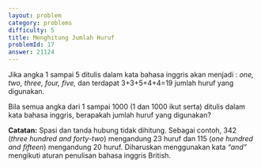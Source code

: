 ```yaml
---
layout: problem
category: problems
difficulty: 5
title: Menghitung Jumlah Huruf
problemId: 17
answer: 21124
---
```

<p>Jika angka 1 sampai 5 ditulis dalam kata bahasa inggris akan menjadi : <i>one, two, three, four, five,</i> dan terdapat 3+3+5+4+4=19 jumlah huruf yang digunakan.</p>
<p>Bila semua angka dari 1 sampai 1000 (1 dan 1000 ikut serta) ditulis dalam kata bahasa inggris, berapakah jumlah huruf yang digunakan?
</p>
<b>Catatan:</b> Spasi dan tanda hubung tidak dihitung. Sebagai contoh, 342 (<i>three hundred and forty-two</i>) mengandung 23 huruf dan 115 (<i>one hundred and fifteen</i>) mengandung 20 huruf. Diharuskan menggunakan kata <i>“and”</i> mengikuti aturan penulisan bahasa inggris British.
